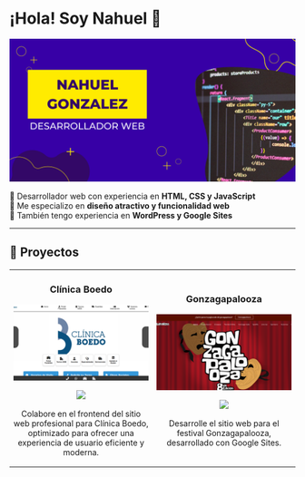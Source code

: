 # ¡Hola! Soy Nahuel 👋

![Banner de mi perfil](https://github.com/nahuel-gonzalezz/nahuel-gonzalezz/blob/main/banner.png)

🚀 Desarrollador web con experiencia en **HTML, CSS y JavaScript**  
🎨 Me especializo en **diseño atractivo y funcionalidad web**  
📌 También tengo experiencia en **WordPress y Google Sites**  

---

## 🚀 Proyectos

<table>
<tr>
<td width="50%">
<h3 align="center">Clínica Boedo</h3>
<div align="center">
<a href="https://www.clinicaboedo.com.ar/" target="_blank">
<img src="https://github.com/nahuel-gonzalezz/nahuel-gonzalezz/blob/main/miniatura1.png" width="400" alt="Clínica Boedo"></a>
<p>
<a href="https://www.clinicaboedo.com.ar/" target="_blank">
<img src="https://img.shields.io/badge/Ver%20Sitio%20Web-3498db?style=for-the-badge&logo=google-chrome&logoColor=white">
</a>
</p>
<p>Colabore en el frontend del sitio web profesional para Clínica Boedo, optimizado para ofrecer una experiencia de usuario eficiente y moderna.</p>
</div>
</td>

<td width="50%">
<h3 align="center">Gonzagapalooza</h3>
<div align="center">                                       
<a href="https://sites.google.com/view/gonzagapalooza-2024/inicio" target="_blank">
<img src="https://github.com/nahuel-gonzalezz/nahuel-gonzalezz/blob/main/miniatura2.png" width="400" alt="Gonzagapalooza 2024"></a>
<p>
<a href="https://sites.google.com/view/gonzagapalooza-2024/inicio" target="_blank">
<img src="https://img.shields.io/badge/Ver%20Sitio%20Web-3498db?style=for-the-badge&logo=google-chrome&logoColor=white">
</a>
</p>
<p>Desarrolle el sitio web para el festival Gonzagapalooza, desarrollado con Google Sites.</p>
</div>                                                             
</td>
</tr>
</table>

